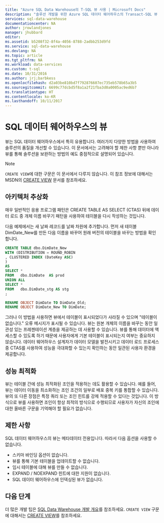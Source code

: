 ```yaml
---
title: "Azure SQL Data Warehouse의 T-SQL 뷰 사용 | Microsoft Docs"
description: "솔루션 개발을 위한 Azure SQL 데이터 웨어하우스의 Transact-SQL 뷰 사용을 위한 팁"
services: sql-data-warehouse
documentationcenter: NA
author: jrowlandjones
manager: jhubbard
editor: 
ms.assetid: b5208f32-8f4a-4056-8788-2adbb253d9fd
ms.service: sql-data-warehouse
ms.devlang: NA
ms.topic: article
ms.tgt_pltfrm: NA
ms.workload: data-services
ms.custom: t-sql
ms.date: 10/31/2016
ms.author: jrj;barbkess
ms.openlocfilehash: d2a03be810bd7f792876607ec735eb578b65a3b5
ms.sourcegitcommit: 6699c77dcbd5f8a1a2f21fba3d0a0005ac9ed6b7
ms.translationtype: HT
ms.contentlocale: ko-KR
ms.lasthandoff: 10/11/2017
---
```

# <a name="views-in-sql-data-warehouse"></a>SQL 데이터 웨어하우스의 뷰
뷰는 SQL 데이터 웨어하우스에서 특히 유용합니다. 여러가지 다양한 방법을 사용하여 솔루션의 품질을 개선할 수 있습니다.  이 문서에서는 고려해야 할 제한 사항 뿐만 아니라 뷰를 통해 솔루션을 보완하는 방법의 예도 중점적으로 설명되어 있습니다.

> [!NOTE]
> `CREATE VIEW`에 대한 구문은 이 문서에서 다루지 않습니다. 이 참조 정보에 대해서는 MSDN의 [CREATE VIEW][CREATE VIEW] 문서를 참조하세요.
> 
> 

## <a name="architectural-abstraction"></a>아키텍처 추상화
매우 일반적인 응용 프로그램 패턴은 CREATE TABLE AS SELECT (CTAS) 뒤에 데이터 로드 중 개체 이름 바꾸기 패턴을 사용하여 테이블을 다시 작성하는 것입니다.

다음 예제에서는 새 날짜 레코드를 날짜 차원에 추가합니다. 먼저 새 테이블 DimDate_New를 만든 다음 이름을 바꾸어 원래 버전의 테이블을 바꾸는 방법을 확인합니다.

```sql
CREATE TABLE dbo.DimDate_New
WITH (DISTRIBUTION = ROUND_ROBIN
, CLUSTERED INDEX (DateKey ASC)
)
AS
SELECT *
FROM   dbo.DimDate  AS prod
UNION ALL
SELECT *
FROM   dbo.DimDate_stg AS stg
;

RENAME OBJECT DimDate TO DimDate_Old;
RENAME OBJECT DimDate_New TO DimDate;

```

그러나 이 방법을 사용하면 뷰에서 테이블이 표시되었다가 사라질 수 있으며 "테이블이 없습니다." 오류 메시지가 표시될 수 있습니다. 뷰는 원본 개체의 이름을 바꾸는 동안 일관성 있는 프레젠테이션 계층을 제공하는 데 사용할 수 있습니다. 뷰를 통해 데이터에 액세스할 수 있도록 하기 때문에 사용자에게 기본 테이블이 표시되는지 여부는 중요하지 않습니다. 데이터 웨어하우스 설계자가 데이터 모델을 발전시키고 데이터 로드 프로세스 중 CTAS를 사용하여 성능을 극대화할 수 있는지 확인하는 동안 일관된 사용자 환경을 제공합니다.    

## <a name="performance-optimization"></a>성능 최적화
뷰는 테이블 간에 성능 최적화된 조인을 적용하는 데도 활용할 수 있습니다. 예를 들어, 뷰는 데이터 이동을 최소화하는 조인 조건의 일부로 배포 중복 키를 통합할 수 있습니다.  뷰의 또 다른 장점은 특정 쿼리 또는 조인 힌트를 강제 적용할 수 있다는 것입니다. 이 방식으로 뷰를 사용하면 조인이 항상 최적의 방식으로 수행되므로 사용자가 자신의 조인에 대한 올바른 구문을 기억해야 할 필요가 없습니다.

## <a name="limitations"></a>제한 사항
SQL 데이터 웨어하우스의 뷰는 메타데이터 전용입니다.  따라서 다음 옵션을 사용할 수 없습니다.

* 스키마 바인딩 옵션이 없습니다.
* 뷰를 통해 기본 테이블을 업데이트할 수 없습니다.
* 임시 테이블에 대해 뷰를 만들 수 없습니다.
* EXPAND / NOEXPAND 힌트에 대한 지원이 없습니다.
* SQL 데이터 웨어하우스에 인덱싱된 뷰가 없습니다.

## <a name="next-steps"></a>다음 단계
더 많은 개발 팁은 [SQL Data Warehouse 개발 개요][SQL Data Warehouse development overview]를 참조하세요.
`CREATE VIEW` 구문에 대해서는 [CREATE VIEW][CREATE VIEW]를 참조하세요.

<!--Image references-->

<!--Article references-->
[SQL Data Warehouse development overview]: ./sql-data-warehouse-overview-develop.md

<!--MSDN references-->
[CREATE VIEW]: https://msdn.microsoft.com/en-us/library/ms187956.aspx

<!--Other Web references-->
